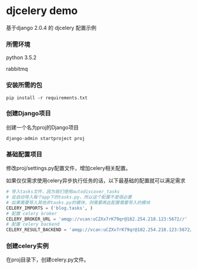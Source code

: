 # djcelery demo
基于django 2.0.4 的 djcelery 配置示例

### 所需环境

python 3.5.2

rabbitmq

### 安装所需的包

`pip install -r requirements.txt`

### 创建Django项目

创建一个名为proj的Django项目

`django-admin startproject proj`

### 基础配置项目

修改proj/settings.py配置文件，增加celery相关配置。

如果仅仅需求使用celery异步执行任务的话，以下最基础的配置就可以满足需求

```python
# 导入tasks文件，因为我们使用autodiscover_tasks
# 会自动导入每个app下的tasks.py，所以这个配置不是很必要
# 如果需要导入其他非tasks.py的模块，则需要再此配置需要导入的模块
CELERY_IMPORTS = ('blog.tasks', )
# 配置 celery broker
CELERY_BROKER_URL = 'amqp://vcan:uCZXx7rK79qr@182.254.218.123:5672//'
# 配置 celery backend
CELERY_RESULT_BACKEND = 'amqp://vcan:uCZXx7rK79qr@182.254.218.123:5672//'
```

### 创建celery实例

在proj目录下，创建celery.py文件。




